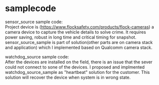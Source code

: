 # samplecode
sensor_source sample code:   
Project device is (https://www.flocksafety.com/products/flock-cameras) a camera device to capture the vehicle details to solve crime. It requires power saving, robust in long time and critical timing for snapshot. sensor_source_sample is part of solution(other parts are on camera stack and application) which I implemented based on Qualcomm camera stack.


watchdog_source sample code:  
After the devices are installed on the field, there is an issue that the sever could not connect to sone of the devices. I proposed and implmented watchdog_source_sample as "heartbeat" solution for the customer. This solution will recover the device when system is in wrong state.
